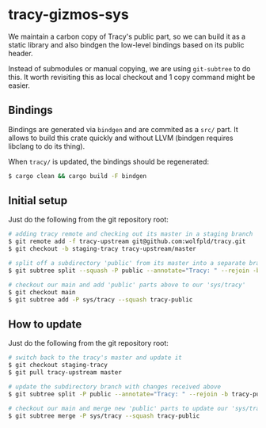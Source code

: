 # tracy-gizmos-sys

We maintain a carbon copy of Tracy's public part, so we can build it
as a static library and also bindgen the low-level bindings based on
its public header.

Instead of submodules or manual copying, we are using `git-subtree` to
do this. It worth revisiting this as local checkout and 1 copy command
might be easier.

## Bindings

Bindings are generated via `bindgen` and are commited as a `src/`
part. It allows to build this crate quickly and without LLVM (bindgen
requires libclang to do its thing).

When `tracy/` is updated, the bindings should be regenerated:
``` sh
$ cargo clean && cargo build -F bindgen
```

## Initial setup

Just do the following from the git repository root:

```sh
# adding tracy remote and checking out its master in a staging branch
$ git remote add -f tracy-upstream git@github.com:wolfpld/tracy.git
$ git checkout -b staging-tracy tracy-upstream/master

# split off a subdirectory 'public' from its master into a separate branch
$ git subtree split --squash -P public --annotate="Tracy: " --rejoin -b tracy-public

# checkout our main and add 'public' parts above to our 'sys/tracy'
$ git checkout main
$ git subtree add -P sys/tracy --squash tracy-public
```

## How to update

Just do the following from the git repository root:

```sh
# switch back to the tracy's master and update it
$ git checkout staging-tracy
$ git pull tracy-upstream master

# update the subdirectory branch with changes received above
$ git subtree split -P public --annotate="Tracy: " --rejoin -b tracy-public

# checkout our main and merge new 'public' parts to update our 'sys/tracy'
$ git subtree merge -P sys/tracy --squash tracy-public
```

